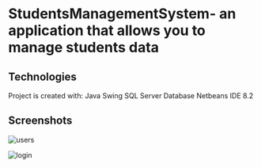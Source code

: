 # StudentsManagementSystem- an application that allows you to manage students data

## Technologies
Project is created with:
Java Swing
SQL Server Database
Netbeans IDE 8.2

## Screenshots
![users](https://user-images.githubusercontent.com/41019450/85176531-47e27880-b27a-11ea-8254-127d3ab95c0d.JPG)

![login](https://user-images.githubusercontent.com/41019450/85176180-86c3fe80-b279-11ea-8a4b-ad2530cb2a62.JPG)




